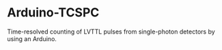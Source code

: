 # Arduino-TCSPC
Time-resolved counting of LVTTL pulses from single-photon detectors by using an Arduino.

